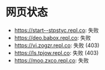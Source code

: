 # 网页状态
- https://start--stpstyc.repl.co: 失败
- https://deo.babox.repl.co: 失败
- https://vi.zogzr.repl.co: 失败 (403)
- https://ls.tpjow.repl.co: 失败 (403)
- https://moo.zxco.repl.co: 失败
